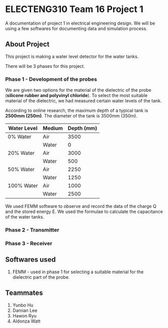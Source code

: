 # ELECTENG310 Team 16 Project 1
A documentation of project 1 in electrical engineering design.
We will be using a few softwares for documenting data and simulation process.

## About Project
This project is making a water level detector for the water tanks.

There will be 3 phases for this project.

### Phase 1 - Development of the probes
We are given two options for the material of the dielectric of the probe (**silicone rubber and polyvinyl chloride**). To select the most suitable material of the dielectric, we had measured certain water levels of the tank.

According to online research, the maximum depth of a typical tank is **2500mm (250m)**. The diameter of the tank is 3500mm (350m).

| Water Level | Medium | Depth (mm) |
| --- | --- | --- |
| 0% Water | Air | 3500 |
| | Water | 0 |
| 20% Water | Air | 3000 |
| | Water | 500 |
| 50% Water | Air | 2250 |
| | Water | 1250 |
|100% Water | Air | 1000 |
| | Water | 2500 |

We used FEMM software to observe and record the data of the charge Q and the stored energy E. We used the formulae to calculate the capacitance of the water tanks.

### Phase 2 - Transmitter

### Phase 3 - Receiver

## Softwares used
1. FEMM - used in phase 1 for selecting a suitable material for the dielectric part of the probe.

## Teammates
1. Yunbo Hu
2. Damian Lee
3. Hawon Ryu
4. Aldonza Watt

